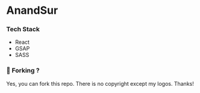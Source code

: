 # AnandSur

### Tech Stack

- React
- GSAP
- SASS

### 🔱 Forking ?

Yes, you can fork this repo. There is no copyright except my logos.
Thanks!
